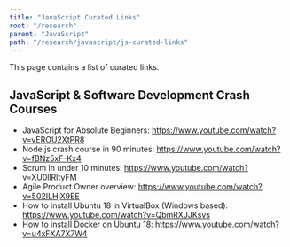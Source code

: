 ```yaml
---
title: "JavaScript Curated Links"
root: "/research"
parent: "JavaScript"
path: "/research/javascript/js-curated-links"
---
```


This page contains a list of curated links.

## JavaScript & Software Development Crash Courses
* JavaScript for Absolute Beginners: https://www.youtube.com/watch?v=vEROU2XtPR8
* Node.js crash course in 90 minutes: https://www.youtube.com/watch?v=fBNz5xF-Kx4
* Scrum in under 10 minutes: https://www.youtube.com/watch?v=XU0llRltyFM
* Agile Product Owner overview: https://www.youtube.com/watch?v=502ILHjX9EE
* How to install Ubuntu 18 in VirtualBox (Windows based): https://www.youtube.com/watch?v=QbmRXJJKsvs
* How to install Docker on Ubuntu 18: https://www.youtube.com/watch?v=u4xFXA7X7W4
